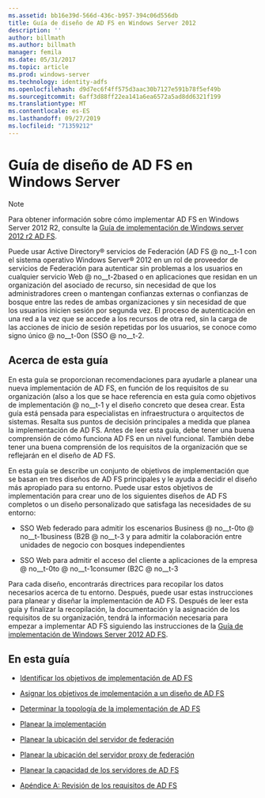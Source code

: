 ```yaml
---
ms.assetid: bb16e39d-566d-436c-b957-394c06d556db
title: Guía de diseño de AD FS en Windows Server 2012
description: ''
author: billmath
ms.author: billmath
manager: femila
ms.date: 05/31/2017
ms.topic: article
ms.prod: windows-server
ms.technology: identity-adfs
ms.openlocfilehash: d9d7ec6f4ff575d3aac30b7127e591b78f5ef49b
ms.sourcegitcommit: 6aff3d88ff22ea141a6ea6572a5ad8dd6321f199
ms.translationtype: MT
ms.contentlocale: es-ES
ms.lasthandoff: 09/27/2019
ms.locfileid: "71359212"
---
```

# <a name="ad-fs-design-guide-in-windows-server"></a>Guía de diseño de AD FS en Windows Server 


  
> [!NOTE]  
> Para obtener información sobre cómo implementar AD FS en Windows Server 2012 R2, consulte la [Guía de implementación de Windows server 2012 r2 AD FS](../../ad-fs/deployment/Windows-Server-2012-R2-AD-FS-Deployment-Guide.md).  
  
Puede usar Active Directory® servicios de Federación \(AD FS @ no__t-1 con el sistema operativo Windows Server® 2012 en un rol de proveedor de servicios de Federación para autenticar sin problemas a los usuarios en cualquier servicio Web @ no__t-2based o en aplicaciones que residan en un organización del asociado de recurso, sin necesidad de que los administradores creen o mantengan confianzas externas o confianzas de bosque entre las redes de ambas organizaciones y sin necesidad de que los usuarios inicien sesión por segunda vez. El proceso de autenticación en una red a la vez que se accede a los recursos de otra red, sin la carga de las acciones de inicio de sesión repetidas por los usuarios, se conoce como signo único @ no__t-0on \(SSO @ no__t-2.  
  
## <a name="about-this-guide"></a>Acerca de esta guía  
En esta guía se proporcionan recomendaciones para ayudarle a planear una nueva implementación de AD FS, en función de los requisitos de su organización \(also a los que se hace referencia en esta guía como objetivos de implementación @ no__t-1 y el diseño concreto que desea crear. Esta guía está pensada para especialistas en infraestructura o arquitectos de sistemas. Resalta sus puntos de decisión principales a medida que planea la implementación de AD FS. Antes de leer esta guía, debe tener una buena comprensión de cómo funciona AD FS en un nivel funcional. También debe tener una buena comprensión de los requisitos de la organización que se reflejarán en el diseño de AD FS.  
  
En esta guía se describe un conjunto de objetivos de implementación que se basan en tres diseños de AD FS principales y le ayuda a decidir el diseño más apropiado para su entorno. Puede usar estos objetivos de implementación para crear uno de los siguientes diseños de AD FS completos o un diseño personalizado que satisfaga las necesidades de su entorno:  
  
-   SSO Web federado para admitir los escenarios Business @ no__t-0to @ no__t-1business \(B2B @ no__t-3 y para admitir la colaboración entre unidades de negocio con bosques independientes  
  
-   SSO Web para admitir el acceso del cliente a aplicaciones de la empresa @ no__t-0to @ no__t-1consumer \(B2C @ no__t-3  
  
Para cada diseño, encontrarás directrices para recopilar los datos necesarios acerca de tu entorno. Después, puede usar estas instrucciones para planear y diseñar la implementación de AD FS. Después de leer esta guía y finalizar la recopilación, la documentación y la asignación de los requisitos de su organización, tendrá la información necesaria para empezar a implementar AD FS siguiendo las instrucciones de la [Guía de implementación de Windows Server 2012 AD FS](../../ad-fs/deployment/Windows-Server-2012-AD-FS-Deployment-Guide.md).  
  
## <a name="in-this-guide"></a>En esta guía  
  
-   [Identificar los objetivos de implementación de AD FS](Identifying-Your-AD-FS-Deployment-Goals.md)  
  
-   [Asignar los objetivos de implementación a un diseño de AD FS](Mapping-Your-Deployment-Goals-to-an-AD-FS-Design.md)  
  
-   [Determinar la topología de la implementación de AD FS](Determine-Your-AD-FS-Deployment-Topology.md)  
  
-   [Planear la implementación](Planning-Your-Deployment.md)  
  
-   [Planear la ubicación del servidor de federación](Planning-Federation-Server-Placement.md)  
  
-   [Planear la ubicación del servidor proxy de federación](Planning-Federation-Server-Proxy-Placement.md)  
  
-   [Planear la capacidad de los servidores de AD FS](Planning-for-AD-FS-Server-Capacity.md)  
  
-   [Apéndice A: Revisión de los requisitos de AD FS](Appendix-A--Reviewing-AD-FS-Requirements.md)  
  

